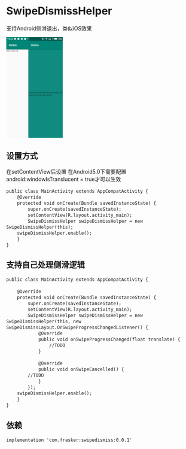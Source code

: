 # SwipeDismissHelper
支持Android侧滑退出，类似iOS效果

<img src="https://github.com/frasker/SwipeDismissHelper/blob/master/captures/68A79288C64A925019635523FC10368E.jpg" width="30%">


## 设置方式
在setContentView后设置
在Android5.0下需要配置android:windowIsTranslucent = true才可以生效
```
public class MainActivity extends AppCompatActivity {
    @Override
    protected void onCreate(Bundle savedInstanceState) {
        super.onCreate(savedInstanceState);
        setContentView(R.layout.activity_main);
        SwipeDismissHelper swipeDismissHelper = new SwipeDismissHelper(this);
	swipeDismissHelper.enable();
    }
}
```
## 支持自己处理侧滑逻辑
```
public class MainActivity extends AppCompatActivity {

    @Override
    protected void onCreate(Bundle savedInstanceState) {
        super.onCreate(savedInstanceState);
        setContentView(R.layout.activity_main);
        SwipeDismissHelper swipeDismissHelper = new SwipeDismissHelper(this, new 	 SwipeDismissLayout.OnSwipeProgressChangedListener() {
            @Override
            public void onSwipeProgressChanged(float translate) {
                //TODO
            }

            @Override
            public void onSwipeCancelled() {
		//TODO
            }
        });
	swipeDismissHelper.enable();
    }
}
```
## 依赖

```
implementation 'com.frasker:swipedismiss:0.0.1'
```
